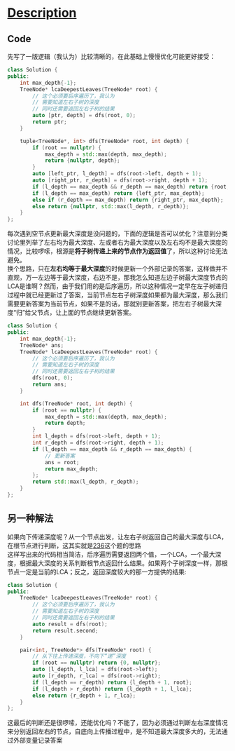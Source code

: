 # [Description](https://leetcode.cn/problems/lowest-common-ancestor-of-deepest-leaves/description/)

## Code

先写了一版逻辑（我认为）比较清晰的，在此基础上慢慢优化可能更好接受：

```cpp
class Solution {
public:
    int max_depth{-1};
    TreeNode* lcaDeepestLeaves(TreeNode* root) {
        // 这个必须要后序遍历了，我认为
        // 需要知道左右子树的深度
        // 同时还需要返回左右子树的结果
        auto [ptr, depth] = dfs(root, 0);
        return ptr;
    }

    tuple<TreeNode*, int> dfs(TreeNode* root, int depth) {
        if (root == nullptr) {
            max_depth = std::max(depth, max_depth);
            return {nullptr, depth};
        }
        auto [left_ptr, l_depth] = dfs(root->left, depth + 1);
        auto [right_ptr, r_depth] = dfs(root->right, depth + 1);
        if (l_depth == max_depth && r_depth == max_depth) return {root, max_depth};
        if (l_depth == max_depth) return {left_ptr, max_depth};
        else if (r_depth == max_depth) return {right_ptr, max_depth};
        else return {nullptr, std::max(l_depth, r_depth)};
    }
};
```

每次遇到空节点更新最大深度是没问题的，下面的逻辑是否可以优化？注意到分类讨论里列举了左右均为最大深度、左或者右为最大深度以及左右均不是最大深度的情况，比较啰嗦，根源是**将子树传递上来的节点作为返回值**了，所以这种讨论无法避免。  
换个思路，只在**左右均等于最大深度**的时候更新一个外部记录的答案，这样做并不直观，万一左边等于最大深度，右边不是，那我怎么知道左边子树最大深度节点的LCA是谁啊？然而，由于我们用的是后序遍历，所以这种情况一定早在左子树递归过程中就已经更新过了答案，当前节点左右子树深度如果都为最大深度，那么我们需要更新答案为当前节点，如果不是的话，那就别更新答案，把左右子树最大深度“归”给父节点，让上面的节点继续更新答案。  

```cpp
class Solution {
public:
    int max_depth{-1};
    TreeNode* ans;
    TreeNode* lcaDeepestLeaves(TreeNode* root) {
        // 这个必须要后序遍历了，我认为
        // 需要知道左右子树的深度
        // 同时还需要返回左右子树的结果
        dfs(root, 0);
        return ans;
    }

    int dfs(TreeNode* root, int depth) {
        if (root == nullptr) {
            max_depth = std::max(depth, max_depth);
            return depth;
        }
        int l_depth = dfs(root->left, depth + 1);
        int r_depth = dfs(root->right, depth + 1);
        if (l_depth == max_depth && r_depth == max_depth) {
            // 更新答案
            ans = root;
            return max_depth;
        };
        return std::max(l_depth, r_depth);
    }
};
```

## 另一种解法

如果向下传递深度呢？从一个节点出发，让左右子树返回自己的最大深度与LCA，在根节点进行判断，这其实就是[236](./236.%20二叉树的最近公共祖先.md)这个题的思路  
这样写出来的代码相当简洁，后序遍历需要返回两个值，一个LCA，一个最大深度，根据最大深度的关系判断根节点返回什么结果。如果两个子树深度一样，那根节点一定是当前的LCA；反之，返回深度较大的那一方提供的结果:

```cpp
class Solution {
public:
    TreeNode* lcaDeepestLeaves(TreeNode* root) {
        // 这个必须要后序遍历了，我认为
        // 需要知道左右子树的深度
        // 同时还需要返回左右子树的结果
        auto result = dfs(root);
        return result.second;
    }

    pair<int, TreeNode*> dfs(TreeNode* root) {
        // 从下往上传递深度，不向下“递”深度
        if (root == nullptr) return {0, nullptr};
        auto [l_depth, l_lca] = dfs(root->left);
        auto [r_depth, r_lca] = dfs(root->right);
        if (l_depth == r_depth) return {l_depth + 1, root};
        if (l_depth > r_depth) return {l_depth + 1, l_lca};
        else return {r_depth + 1, r_lca};
    }
};
```

这最后的判断还是很啰嗦，还能优化吗？不能了，因为必须通过判断左右深度情况来分别返回左右的节点，自底向上传播过程中，是不知道最大深度多大的，无法通过外部变量记录答案
